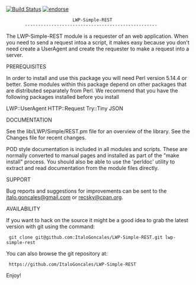 [![Build Status](https://travis-ci.org/ItaloGoncales/LWP-Simple-REST.svg?branch=master)](https://travis-ci.org/ItaloGoncales/LWP-Simple-REST)
[![endorse](https://api.coderwall.com/Goncales/endorsecount.png)](https://coderwall.com/Goncales)
 
                             LWP-Simple-REST
           --------------------------------------------------
           
The LWP-Simple-REST module is a requester of an web application. When you
need to send a request intoa a script, it makes easy because you don't need
create a UserAgent and create the requester to make a request into a server.

PREREQUISITES

In order to install and use this package you will need Perl version
5.14.4 or better. Some modules within this package depend on other
packages that are distributed separately from Perl.  We recommend that
you have the following packages installed before you install

LWP::UserAgent
HTTP::Request
Try::Tiny
JSON

DOCUMENTATION

See the lib/LWP/Simple/REST.pm file for an overview of the library. See the
Changes file for recent changes.

POD style documentation is included in all modules and scripts.  These
are normally converted to manual pages and installed as part of the
"make install" process.  You should also be able to use the 'perldoc'
utility to extract and read documentation from the module files
directly.


SUPPORT

Bug reports and suggestions for improvements can be sent to the
<italo.goncales@gmail.com> or <recsky@cpan.org>.

AVAILABILITY

If you want to hack on the source it might be a good idea to grab the
latest version with git using the command:

     git clone git@github.com:ItaloGoncales/LWP-Simple-REST.git lwp-simple-rest

You can also browse the git repository at:

     https://github.com/ItaloGoncales/LWP-Simple-REST

Enjoy!

